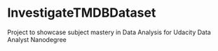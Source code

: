 # InvestigateTMDBDataset
Project to showcase subject mastery in Data Analysis for Udacity Data Analyst Nanodegree
